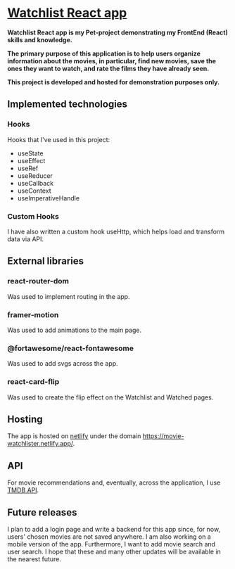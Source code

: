 # [Watchlist React app](https://movie-watchlister.netlify.app/)

**Watchlist React app is my Pet-project demonstrating my FrontEnd (React) skills and knowledge.**

**The primary purpose of this application is to help users organize information about the movies, in particular, find new movies, save the ones they want to watch, and rate the films they have already seen.**

**This project is developed and hosted for demonstration purposes only.**

## Implemented technologies

### Hooks

Hooks that I've used in this project:

- useState
- useEffect
- useRef
- useReducer
- useCallback
- useContext
- useImperativeHandle

### Custom Hooks

I have also written a custom hook useHttp, which helps load and transform data via API.

## External libraries

### react-router-dom

Was used to implement routing in the app.

### framer-motion

Was used to add animations to the main page.

### @fortawesome/react-fontawesome

Was used to add svgs across the app.

### react-card-flip

Was used to create the flip effect on the Watchlist and Watched pages.

## Hosting

The app is hosted on [netlify](https://www.netlify.com/) under the domain https://movie-watchlister.netlify.app/.

## API

For movie recommendations and, eventually, across the application, I use [TMDB API](https://www.themoviedb.org/documentation/api).

## Future releases

I plan to add a login page and write a backend for this app since, for now, users' chosen movies are not saved anywhere. I am also working on a mobile version of the app. Furthermore, I want to add movie search and user search. I hope that these and many other updates will be available in the nearest future.
